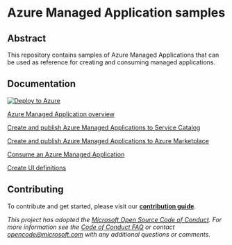 # Azure Managed Application samples

## Abstract
This repository contains samples of Azure Managed Applications that can be used as reference for creating and consuming managed applications.

## Documentation


[![Deploy to Azure](http://azuredeploy.net/deploybutton.png)](https://portal.azure.com/#create/Microsoft.Template/uri/https%3A%2F%2Fraw.githubusercontent.com%2Fazure%2Fazure-managedapp-samples%2Fmaster%2FManaged%2520Application%2520Sample%2520Packages%2F201-deploy-with-terraform%2Fazuredeploy.json)


[Azure Managed Application overview](https://docs.microsoft.com/en-us/azure/azure-resource-manager/managed-application-overview)

[Create and publish Azure Managed Applications to Service Catalog](https://docs.microsoft.com/en-us/azure/azure-resource-manager/managed-application-publishing)

[Create and publish Azure Managed Applications to Azure Marketplace](https://docs.microsoft.com/en-us/azure/azure-resource-manager/managed-application-author-marketplace)

[Consume an Azure Managed Application](https://docs.microsoft.com/en-us/azure/azure-resource-manager/managed-application-consumption)

[Create UI definitions](https://docs.microsoft.com/en-us/azure/azure-resource-manager/managed-application-createuidefinition-overview)
 

## Contributing

To contribute and get started, please visit our [**contribution guide**](./1-contribution-guide/README.md#contribution-guide).

*This project has adopted the [Microsoft Open Source Code of Conduct](https://opensource.microsoft.com/codeofconduct/). For more information see the [Code of Conduct FAQ](https://opensource.microsoft.com/codeofconduct/faq/) or contact [opencode@microsoft.com](mailto:opencode@microsoft.com) with any additional questions or comments.*
